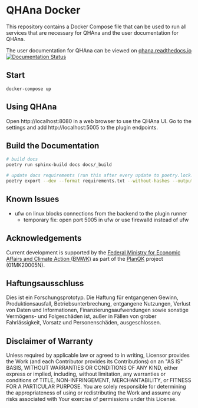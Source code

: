 # QHAna Docker

This repository contains a Docker Compose file that can be used to run all services that are necessary for QHAna and the user documentation for QHAna.

The user documentation for QHAna can be viewed on [qhana.readthedocs.io](https://qhana.readthedocs.io) [![Documentation Status](https://readthedocs.org/projects/qhana/badge/?version=latest)](https://qhana.readthedocs.io/en/latest/?badge=latest)


## Start

`docker-compose up`

## Using QHAna

Open http://localhost:8080 in a web browser to use the QHAna UI.
Go to the settings and add http://localhost:5005 to the plugin endpoints.


## Build the Documentation

```bash
# build docs
poetry run sphinx-build docs docs/_build

# update docs requirements (run this after every update to poetry.lock!)
poetry export --dev --format requirements.txt --without-hashes --output "./docs/requirements.txt"
```


## Known Issues

- ufw on linux blocks connections from the backend to the plugin runner
   - temporary fix: open port 5005 in ufw or use firewalld instead of ufw


## Acknowledgements

Current development is supported by the [Federal Ministry for Economic Affairs and Climate Action (BMWK)] as part of the [PlanQK] project (01MK20005N).

   [Federal Ministry for Economic Affairs and Climate Action (BMWK)]: https://www.bmwk.de/EN
   [PlanQK]: https://planqk.de

## Haftungsausschluss

Dies ist ein Forschungsprototyp. Die Haftung für entgangenen Gewinn, Produktionsausfall, Betriebsunterbrechung,
entgangene Nutzungen, Verlust von Daten und Informationen, Finanzierungsaufwendungen sowie sonstige Vermögens- und
Folgeschäden ist, außer in Fällen von grober Fahrlässigkeit, Vorsatz und Personenschäden, ausgeschlossen.

## Disclaimer of Warranty

Unless required by applicable law or agreed to in writing, Licensor provides the Work (and each Contributor provides its
Contributions) on an "AS IS" BASIS, WITHOUT WARRANTIES OR CONDITIONS OF ANY KIND, either express or implied, including,
without limitation, any warranties or conditions of TITLE, NON-INFRINGEMENT, MERCHANTABILITY, or FITNESS FOR A
PARTICULAR PURPOSE. You are solely responsible for determining the appropriateness of using or redistributing the Work
and assume any risks associated with Your exercise of permissions under this License.
